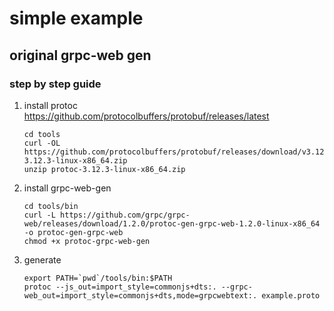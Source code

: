 [modeline]: # ( vim: set ts=4 sw=4 et: )
# simple example

## original grpc-web gen

### step by step guide

1. install protoc https://github.com/protocolbuffers/protobuf/releases/latest
    ```shell
    cd tools
    curl -OL https://github.com/protocolbuffers/protobuf/releases/download/v3.12.3/protoc-3.12.3-linux-x86_64.zip
    unzip protoc-3.12.3-linux-x86_64.zip
    ```
2. install grpc-web-gen
    ```
    cd tools/bin
    curl -L https://github.com/grpc/grpc-web/releases/download/1.2.0/protoc-gen-grpc-web-1.2.0-linux-x86_64 -o protoc-gen-grpc-web
    chmod +x protoc-grpc-web-gen
    ```
3. generate
    ```
    export PATH=`pwd`/tools/bin:$PATH
    protoc --js_out=import_style=commonjs+dts:. --grpc-web_out=import_style=commonjs+dts,mode=grpcwebtext:. example.proto
    ```


